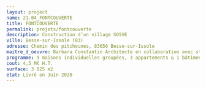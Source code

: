 ```yaml
---
layout: project
name: 21.04_FONTCOUVERTE
title: FONTCOUVERTE
permalink: projets/fontcouverte
description: Construction d’un village SOSVE
ville: Besse-sur-Issole (83)
adresse: Chemin des pitchounes, 83656 Besse-sur-Issole
maitre_d_oeuvre: Barbara Constantin Architecte en collaboration avec studio. AQUI
programme: 9 maisons individuelles groupées, 3 appartements & 1 bâtiment administratif
cout: 4,5 M€ H.T.
surface: 3 025 m2
etat: Livré en Juin 2020
---
```


